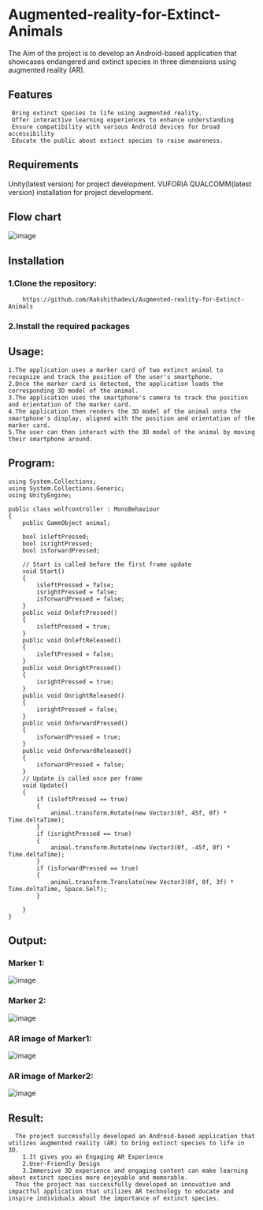 # Augmented-reality-for-Extinct-Animals
 The Aim of the project is to develop an Android-based application that showcases endangered and extinct species in three dimensions using augmented reality (AR).
## Features
```
 Bring extinct species to life using augmented reality.
 Offer interactive learning experiences to enhance understanding
 Ensure compatibility with various Android devices for broad accessibility
 Educate the public about extinct species to raise awareness.
```
 ## Requirements
 Unity(latest version) for project development.
 VUFORIA QUALCOMM(latest version) installation for project development.
 ## Flow chart
 ![image](https://github.com/Rakshithadevi/Augmented-reality-for-Extinct-Animals/assets/94165326/9b4c3af3-70dd-4c53-baac-9b7f30628c9f)
 ## Installation
   ### 1.Clone the repository:
   ```
       https://github.com/Rakshithadevi/Augmented-reality-for-Extinct-Animals
   ```
  ### 2.Install the required packages
## Usage:
```
1.The application uses a marker card of two extinct animal to recognize and track the position of the user's smartphone.
2.Once the marker card is detected, the application loads the corresponding 3D model of the animal.
3.The application uses the smartphone's camera to track the position and orientation of the marker card.
4.The application then renders the 3D model of the animal onto the smartphone's display, aligned with the position and orientation of the marker card.
5.The user can then interact with the 3D model of the animal by moving their smartphone around.
```
## Program:

```
using System.Collections;
using System.Collections.Generic;
using UnityEngine;

public class wolfcontroller : MonoBehaviour
{
    public GameObject animal;

    bool isleftPressed;
    bool isrightPressed;
    bool isforwardPressed;

    // Start is called before the first frame update
    void Start()
    {
        isleftPressed = false;
        isrightPressed = false;
        isforwardPressed = false;
    }
    public void OnleftPressed()
    {
        isleftPressed = true;
    }
    public void OnleftReleased()
    {
        isleftPressed = false;
    }
    public void OnrightPressed()
    {
        isrightPressed = true;
    }
    public void OnrightReleased()
    {
        isrightPressed = false;
    }
    public void OnforwardPressed()
    {
        isforwardPressed = true;
    }
    public void OnforwardReleased()
    {
        isforwardPressed = false;
    }
    // Update is called once per frame
    void Update()
    {
        if (isleftPressed == true)
        {
            animal.transform.Rotate(new Vector3(0f, 45f, 0f) * Time.deltaTime);
        }
        if (isrightPressed == true)
        {
            animal.transform.Rotate(new Vector3(0f, -45f, 0f) * Time.deltaTime);
        }
        if (isforwardPressed == true)
        {
            animal.transform.Translate(new Vector3(0f, 0f, 3f) * Time.deltaTime, Space.Self);
        }

    }
}
```
## Output:
### Marker 1:

![image](https://github.com/Rakshithadevi/Augmented-reality-for-Extinct-Animals/assets/94165326/ac5a3021-6066-4fee-b8ac-baa1f83de2ee)


### Marker 2:

![image](https://github.com/Rakshithadevi/Augmented-reality-for-Extinct-Animals/assets/94165326/794da215-dfa0-4224-b376-4909d1e0c088)


### AR image of Marker1:

![image](https://github.com/Rakshithadevi/Augmented-reality-for-Extinct-Animals/assets/94165326/9190ba7e-a967-42e7-8f79-d91e0b497b33)


### AR image of Marker2:

![image](https://github.com/Rakshithadevi/Augmented-reality-for-Extinct-Animals/assets/94165326/d97b629b-46b2-4c29-a32e-2bf81156863a)





## Result:
```
  The project successfully developed an Android-based application that utilizes augmented reality (AR) to bring extinct species to life in 3D.
    1.It gives you an Engaging AR Experience
    2.User-Friendly Design
    3.Immersive 3D experience and engaging content can make learning about extinct species more enjoyable and memorable.
  Thus the project has successfully developed an innovative and impactful application that utilizes AR technology to educate and inspire individuals about the importance of extinct species.

```

 
